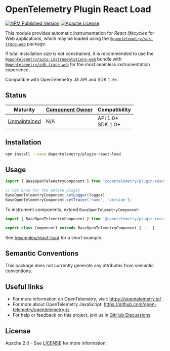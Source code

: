 # OpenTelemetry Plugin React Load

[![NPM Published Version][npm-img]][npm-url]
[![Apache License][license-image]][license-image]

This module provides automatic instrumentation for *React lifecycles* for Web applications, which may be loaded using the [`@opentelemetry/sdk-trace-web`](https://www.npmjs.com/package/@opentelemetry/sdk-trace-web) package.

If total installation size is not constrained, it is recommended to use the [`@opentelemetry/auto-instrumentations-web`](https://www.npmjs.com/package/@opentelemetry/auto-instrumentations-web) bundle with [`@opentelemetry/sdk-trace-web`](https://www.npmjs.com/package/@opentelemetry/sdk-trace-web) for the most seamless instrumentation experience.

Compatible with OpenTelemetry JS API and SDK `1.0+`.

## Status

| Maturity                                 | [Component Owner](../../.github/component_owners.yml) | Compatibility         |
| ---------------------------------------- | -------------------------------------------------------- | --------------------- |
| [Unmaintained](../../CONTRIBUTING.md) | N/A                                                      | API 1.0+<br/>SDK 1.0+ |

## Installation

```bash
npm install --save @opentelemetry/plugin-react-load
```

## Usage

```js
import { BaseOpenTelemetryComponent } from '@opentelemetry/plugin-react-load';

// Set once for the entire plugin
BaseOpenTelemetryComponent.setLogger(logger);
BaseOpenTelemetryComponent.setTracer('name', 'version');
```

To instrument components, extend `BaseOpenTelemetryComponent`:

```js
import { BaseOpenTelemetryComponent } from '@opentelemetry/plugin-react-load';

export class Component1 extends BaseOpenTelemetryComponent { ... }
```

See [/examples/react-load](https://github.com/open-telemetry/opentelemetry-js-contrib/tree/main/examples/react-load) for a short example.

## Semantic Conventions

This package does not currently generate any attributes from semantic conventions.

## Useful links

- For more information on OpenTelemetry, visit: <https://opentelemetry.io/>
- For more about OpenTelemetry JavaScript: <https://github.com/open-telemetry/opentelemetry-js>
- For help or feedback on this project, join us in [GitHub Discussions][discussions-url]

## License

Apache 2.0 - See [LICENSE][license-url] for more information.

[discussions-url]: https://github.com/open-telemetry/opentelemetry-js/discussions
[license-url]: https://github.com/open-telemetry/opentelemetry-js-contrib/blob/main/LICENSE
[license-image]: https://img.shields.io/badge/license-Apache_2.0-green.svg?style=flat
[npm-url]: https://www.npmjs.com/package/@opentelemetry/plugin-react-load
[npm-img]: https://badge.fury.io/js/%40opentelemetry%2Fplugin-react-load.svg
